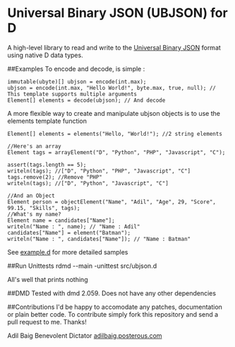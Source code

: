 # Universal Binary JSON (UBJSON) for D
A high-level library to read and write to the [Universal Binary JSON](http://ubjson.org/ "ubjson.org") format using native D data types.

##Examples
To encode and decode, is simple :

	immutable(ubyte)[] ubjson = encode(int.max);
	ubjson = encode(int.max, "Hello World!", byte.max, true, null); // This template supports multiple arguments
	Element[] elements = decode(ubjson); // And decode 
	
A more flexible way to create and manipulate ubjson objects is to use the elements template function

	Element[] elements = elements("Hello, "World!"); //2 string elements 
	
	//Here's an array
	Element tags = arrayElement("D", "Python", "PHP", "Javascript", "C");
	
	assert(tags.length == 5);
	writeln(tags); //["D", "Python", "PHP", "Javascript", "C"]
	tags.remove(2); //Remove "PHP"
	writeln(tags); //["D", "Python", "Javascript", "C"]
	
	//And an Object
	Element person = objectElement("Name", "Adil", "Age", 29, "Score", 99.15, "Skills", tags);
	//What's my name?
	Element name = candidates["Name"];
    writeln("Name : ", name); // "Name : Adil"
	candidates["Name"] = element("Batman");
	writeln("Name : ", candidates["Name"]); // "Name : Batman"
	
See [example.d](https://github.com/adilbaig/ubjsond/blob/master/src/example.d) for more detailed samples

##Run Unittests
	rdmd --main -unittest src/ubjson.d

All's well that prints nothing

##DMD
Tested with dmd 2.059. Does not have any other dependencies 

##Contributions
I'd be happy to accomodate any patches, documentation or plain better code. To contribute simply fork this repository and send a pull request to me. Thanks!

Adil Baig
Benevolent Dictator
[adilbaig.posterous.com](http://adilbaig.posterous.com)
